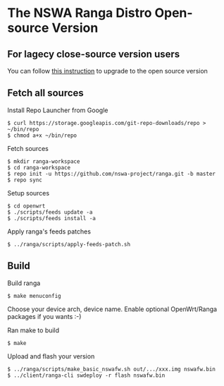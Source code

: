 # The NSWA Ranga Distro Open-source Version

## For lagecy close-source version users

You can follow [this instruction](https://github.com/nswa-project/doc/blob/master/misc/upgrade-from-lagecy-version.md) to upgrade to the open source version

## Fetch all sources

Install Repo Launcher from Google

```
$ curl https://storage.googleapis.com/git-repo-downloads/repo > ~/bin/repo
$ chmod a+x ~/bin/repo
```

Fetch sources

```
$ mkdir ranga-workspace
$ cd ranga-workspace
$ repo init -u https://github.com/nswa-project/ranga.git -b master
$ repo sync
```

Setup sources

```
$ cd openwrt
$ ./scripts/feeds update -a
$ ./scripts/feeds install -a
```

Apply ranga's feeds patches

```
$ ../ranga/scripts/apply-feeds-patch.sh
```

## Build

Build ranga

```
$ make menuconfig
```

Choose your device arch, device name. Enable optional OpenWrt/Ranga packages if you wants :-)

Ran make to build

```
$ make
```

Upload and flash your version

```
$ ../ranga/scripts/make_basic_nswafw.sh out/.../xxx.img nswafw.bin
$ ../client/ranga-cli swdeploy -r flash nswafw.bin
```
